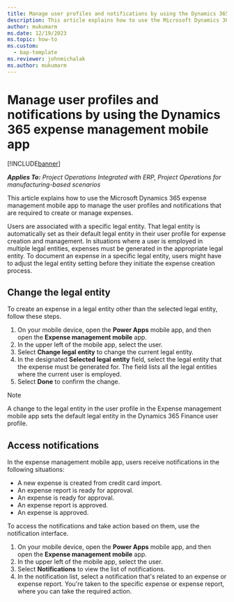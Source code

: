 ```yaml
---
title: Manage user profiles and notifications by using the Dynamics 365 expense management mobile app
description: This article explains how to use the Microsoft Dynamics 365 expense management mobile app to manage the user profiles and notifications that are required to create or manage expenses.
author: mukumarm
ms.date: 12/19/2023
ms.topic: how-to
ms.custom: 
  - bap-template
ms.reviewer: johnmichalak
ms.author: mukumarm
---
```


# Manage user profiles and notifications by using the Dynamics 365 expense management mobile app

[!INCLUDE[banner](../includes/banner.md)]

_**Applies To:** Project Operations Integrated with ERP, Project Operations for manufacturing-based scenarios_

This article explains how to use the Microsoft Dynamics 365 expense management mobile app to manage the user profiles and notifications that are required to create or manage expenses.

Users are associated with a specific legal entity. That legal entity is automatically set as their default legal entity in their user profile for expense creation and management. In situations where a user is employed in multiple legal entities, expenses must be generated in the appropriate legal entity. To document an expense in a specific legal entity, users might have to adjust the legal entity setting before they initiate the expense creation process.

## Change the legal entity

To create an expense in a legal entity other than the selected legal entity, follow these steps.

1. On your mobile device, open the **Power Apps** mobile app, and then open the **Expense management mobile** app.
1. In the upper left of the mobile app, select the user.
1. Select **Change legal entity** to change the current legal entity.
1. In the designated **Selected legal entity** field, select the legal entity that the expense must be generated for. The field lists all the legal entities where the current user is employed.
1. Select **Done** to confirm the change.

> [!NOTE]
> A change to the legal entity in the user profile in the Expense management mobile app sets the default legal entity in the Dynamics 365 Finance user profile.

## Access notifications

In the expense management mobile app, users receive notifications in the following situations:

- A new expense is created from credit card import.
- An expense report is ready for approval.
- An expense is ready for approval.
- An expense report is approved.
- An expense is approved. 

To access the notifications and take action based on them, use the notification interface.

1. On your mobile device, open the **Power Apps** mobile app, and then open the **Expense management mobile** app.
1. In the upper left of the mobile app, select the user.
1. Select **Notifications** to view the list of notifications.
1. In the notification list, select a notification that's related to an expense or expense report. You're taken to the specific expense or expense report, where you can take the required action.
